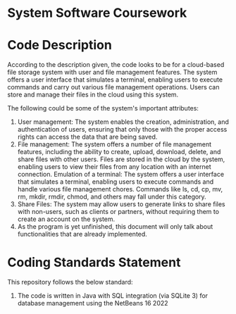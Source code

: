 # System Software Coursework
# Code Description
According to the description given, the code looks to be for a cloud-based file storage system with user and file management features. The system offers a user interface that simulates a terminal, enabling users to execute commands and carry out various file management operations. Users can store and manage their files in the cloud using this system.

The following could be some of the system's important attributes:
1. User management: The system enables the creation, administration, and authentication of users, ensuring that only those with the proper access rights can access the data that are being saved.
2. File management: The system offers a number of file management features, including the ability to create, upload, download, delete, and share files with other users.
Files are stored in the cloud by the system, enabling users to view their files from any location with an internet connection. Emulation of a terminal: The system offers a user interface that simulates a terminal, enabling users to execute commands and handle various file management chores. Commands like ls, cd, cp, mv, rm, mkdir, rmdir, chmod, and others may fall under this category.
3. Share Files: The system may allow users to generate links to share files with non-users, such as clients or partners, without requiring them to create an account on the system.
4. As the program is yet unfinished, this document will only talk about functionalities that are already implemented.

# Coding Standards Statement
This repository follows the below standard:
1. The code is written in Java with SQL integration (via SQLite 3) for database management using the NetBeans 16 2022
